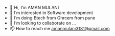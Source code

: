 - 👋 Hi, I’m AMAN MULANI
- 👀 I’m interested in Software development 
- 🌱 I’m doing Btech from Ghrcem from pune 
- 💞️ I’m looking to collaborate on ...
- 📫 How to reach me amanmulani3181@gmail.com
  
  

<!---
amanmulani456/amanmulani456 is a ✨ special ✨ repository because its `README.md` (this file) appears on your GitHub profile.
You can click the Preview link to take a look at your changes.
--->
